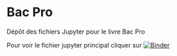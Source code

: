# Bac Pro

Dépôt des fichiers Jupyter pour le livre Bac Pro

Pour voir le fichier jupyter principal cliquer sur [![Binder](https://mybinder.org/badge.svg)](https://mybinder.org/v2/gh/Educagri/BPro/main?filepath=Sommaire.ipynb)
